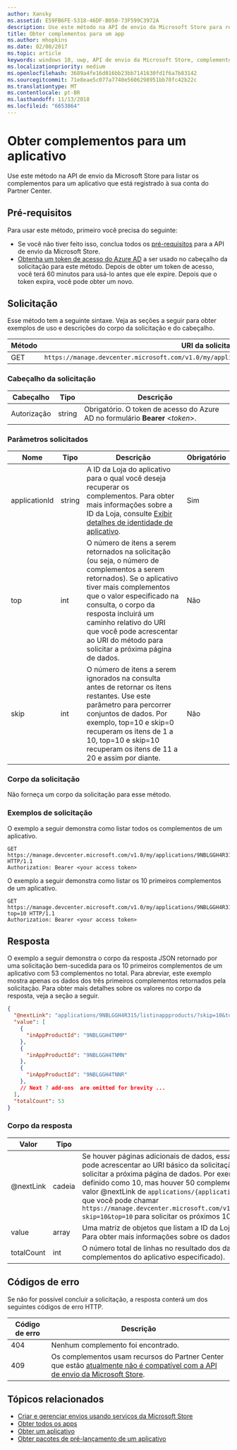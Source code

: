 ```yaml
---
author: Xansky
ms.assetid: E59FB6FE-5318-46DF-B050-73F599C3972A
description: Use este método na API de envio da Microsoft Store para recuperar informações sobre as compras no aplicativo para um aplicativo que está registrado para o Partner Center.
title: Obter complementos para um app
ms.author: mhopkins
ms.date: 02/08/2017
ms.topic: article
keywords: windows 10, uwp, API de envio da Microsoft Store, complementos, produtos no aplicativo, IAPs
ms.localizationpriority: medium
ms.openlocfilehash: 3689a4fe16d016bb23bb7141630fd1f6a7b83142
ms.sourcegitcommit: 71e8eae5c077a7740e5606298951bb78fc42b22c
ms.translationtype: MT
ms.contentlocale: pt-BR
ms.lasthandoff: 11/13/2018
ms.locfileid: "6653864"
---
```

# <a name="get-add-ons-for-an-app"></a>Obter complementos para um aplicativo

Use este método na API de envio da Microsoft Store para listar os complementos para um aplicativo que está registrado à sua conta do Partner Center.

## <a name="prerequisites"></a>Pré-requisitos

Para usar este método, primeiro você precisa do seguinte:

* Se você não tiver feito isso, conclua todos os [pré-requisitos](create-and-manage-submissions-using-windows-store-services.md#prerequisites) para a API de envio da Microsoft Store.
* [Obtenha um token de acesso do Azure AD](create-and-manage-submissions-using-windows-store-services.md#obtain-an-azure-ad-access-token) a ser usado no cabeçalho da solicitação para este método. Depois de obter um token de acesso, você terá 60 minutos para usá-lo antes que ele expire. Depois que o token expira, você pode obter um novo.

## <a name="request"></a>Solicitação

Esse método tem a seguinte sintaxe. Veja as seções a seguir para obter exemplos de uso e descrições do corpo da solicitação e do cabeçalho.

| Método | URI da solicitação                                                      |
|--------|------------------------------------------------------------------|
| GET    | ```https://manage.devcenter.microsoft.com/v1.0/my/applications/{applicationId}/listinappproducts``` |


### <a name="request-header"></a>Cabeçalho da solicitação

| Cabeçalho        | Tipo   | Descrição                                                                 |
|---------------|--------|-----------------------------------------------------------------------------|
| Autorização | string | Obrigatório. O token de acesso do Azure AD no formulário **Bearer** &lt;*token*&gt;. |


### <a name="request-parameters"></a>Parâmetros solicitados


|  Nome  |  Tipo  |  Descrição  |  Obrigatório  |
|------|------|------|------|
|  applicationId  |  string  |  A ID da Loja do aplicativo para o qual você deseja recuperar os complementos. Para obter mais informações sobre a ID da Loja, consulte [Exibir detalhes de identidade de aplicativo](https://msdn.microsoft.com/windows/uwp/publish/view-app-identity-details).  |  Sim  |
|  top  |  int  |  O número de itens a serem retornados na solicitação (ou seja, o número de complementos a serem retornados). Se o aplicativo tiver mais complementos que o valor especificado na consulta, o corpo da resposta incluirá um caminho relativo do URI que você pode acrescentar ao URI do método para solicitar a próxima página de dados.  |  Não  |
|  skip |  int  | O número de itens a serem ignorados na consulta antes de retornar os itens restantes. Use este parâmetro para percorrer conjuntos de dados. Por exemplo, top=10 e skip=0 recuperam os itens de 1 a 10, top=10 e skip=10 recuperam os itens de 11 a 20 e assim por diante.   |  Não  |


### <a name="request-body"></a>Corpo da solicitação

Não forneça um corpo da solicitação para esse método.

### <a name="request-examples"></a>Exemplos de solicitação

O exemplo a seguir demonstra como listar todos os complementos de um aplicativo.

```
GET https://manage.devcenter.microsoft.com/v1.0/my/applications/9NBLGGH4R315/listinappproducts HTTP/1.1
Authorization: Bearer <your access token>
```

O exemplo a seguir demonstra como listar os 10 primeiros complementos de um aplicativo.

```
GET https://manage.devcenter.microsoft.com/v1.0/my/applications/9NBLGGH4R315/listinappproducts?top=10 HTTP/1.1
Authorization: Bearer <your access token>
```

## <a name="response"></a>Resposta

O exemplo a seguir demonstra o corpo da resposta JSON retornado por uma solicitação bem-sucedida para os 10 primeiros complementos de um aplicativo com 53 complementos no total. Para abreviar, este exemplo mostra apenas os dados dos três primeiros complementos retornados pela solicitação. Para obter mais detalhes sobre os valores no corpo da resposta, veja a seção a seguir.

```json
{
  "@nextLink": "applications/9NBLGGH4R315/listinappproducts/?skip=10&top=10",
  "value": [
    {
      "inAppProductId": "9NBLGGH4TNMP"
    },
    {
      "inAppProductId": "9NBLGGH4TNMN"
    },
    {
      "inAppProductId": "9NBLGGH4TNNR"
    },
    // Next 7 add-ons  are omitted for brevity ...
  ],
  "totalCount": 53
}
```

### <a name="response-body"></a>Corpo da resposta

| Valor      | Tipo   | Descrição                                                                                                                                                                                                                                                                         |
|------------|--------|----------------------------------------------------------------------------------------------------------------------------------------------------------------------------------------------------------------------------------------------------------------------------------------|
| @nextLink  | cadeia | Se houver páginas adicionais de dados, essa cadeia de caracteres terá um caminho relativo que você pode acrescentar ao URI básico da solicitação ```https://manage.devcenter.microsoft.com/v1.0/my/``` para solicitar a próxima página de dados. Por exemplo, se o parâmetro *top* do corpo da solicitação inicial for definido como 10, mas houver 50 complementos para o aplicativo, o corpo da resposta incluirá um valor @nextLink de ```applications/{applicationid}/listinappproducts/?skip=10&top=10```, o que indica que você pode chamar ```https://manage.devcenter.microsoft.com/v1.0/my/applications/{applicationid}/listinappproducts/?skip=10&top=10``` para solicitar os próximos 10 complementos. |
| value      | array  | Uma matriz de objetos que listam a ID da Loja de cada complemento para o aplicativo especificado. Para obter mais informações sobre os dados em cada objeto, consulte [recurso do complemento](get-app-data.md#add-on-object).                                                                                                                           |
| totalCount | int    | O número total de linhas no resultado dos dados da consulta (ou seja, o número total de complementos do aplicativo especificado).    |


## <a name="error-codes"></a>Códigos de erro

Se não for possível concluir a solicitação, a resposta conterá um dos seguintes códigos de erro HTTP.

| Código de erro |  Descrição   |
|--------|------------------|
| 404  | Nenhum complemento foi encontrado. |
| 409  | Os complementos usam recursos do Partner Center que estão [atualmente não é compatível com a API de envio da Microsoft Store](create-and-manage-submissions-using-windows-store-services.md#not_supported).  |


## <a name="related-topics"></a>Tópicos relacionados

* [Criar e gerenciar envios usando serviços da Microsoft Store](create-and-manage-submissions-using-windows-store-services.md)
* [Obter todos os apps](get-all-apps.md)
* [Obter um aplicativo](get-an-app.md)
* [Obter pacotes de pré-lançamento de um aplicativo](get-flights-for-an-app.md)
